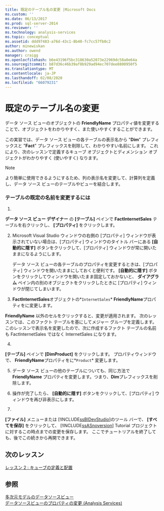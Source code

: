 ```yaml
---
title: 既定のテーブル名の変更 |Microsoft Docs
ms.custom: ''
ms.date: 06/13/2017
ms.prod: sql-server-2014
ms.reviewer: ''
ms.technology: analysis-services
ms.topic: conceptual
ms.assetid: ddd97483-a76d-43c1-8b40-fc7cc57fb0c2
author: minewiskan
ms.author: owend
manager: craigg
ms.openlocfilehash: b6e43196f5bc318630a52073e22969dc58a0e64a
ms.sourcegitcommit: b87d36c46b39af8b929ad94ec707dee8800950f5
ms.translationtype: MT
ms.contentlocale: ja-JP
ms.lasthandoff: 02/08/2020
ms.locfileid: "66079231"
---
```

# <a name="modifying-default-table-names"></a>既定のテーブル名の変更
  データ ソース ビューのオブジェクトの **FriendlyName** プロパティ値を変更することで、オブジェクトをわかりやすく、また使いやすくすることができます。  
  
 この実習では、データ ソース ビューの各テーブルの表示名から "**Dim**" プレフィックスと "**Fact**" プレフィックスを削除して、わかりやすい名前にします。 これにより、次のレッスンで定義するキューブ オブジェクトとディメンション オブジェクトがわかりやすく (使いやすく) なります。  
  
> [!NOTE]  
>  より簡単に使用できるようにするため、列の表示名を変更して、計算列を定義し、データ ソース ビューのテーブルやビューを結合します。  
  
### <a name="to-modify-the-default-name-of-a-table"></a>テーブルの既定の名前を変更するには  
  
1.  
  **データ ソース ビュー デザイナー** の **[テーブル]** ペインで **FactInternetSales** テーブルを右クリックし、 **[プロパティ]** をクリックします。  
  
2.  Microsoft Visual Studio ウィンドウの右側の [プロパティ] ウィンドウが表示されていない場合は、[プロパティ] ウィンドウのタイトル バーにある **[自動的に隠す]** ボタンをクリックして、[プロパティ] ウィンドウが常に開いたままになるようにします。  
  
     データ ソース ビューの各テーブルのプロパティを変更するときは、[プロパティ] ウィンドウを開いたままにしておくと便利です。 
  **[自動的に隠す]** ボタンをクリックしてウィンドウを開いたまま固定しておかないと、 **ダイアグラム** ペイン内の別のオブジェクトをクリックしたときに [プロパティ] ウィンドウが閉じてしまいます。  
  
3.  **FactInternetSales**オブジェクトの*`InternetSales`* **FriendlyName**プロパティをに変更します。  
  
     
  **FriendlyName** 以外のセルをクリックすると、変更が適用されます。 次のレッスンでは、このファクト テーブルを基にしてメジャー グループを定義します。 このレッスンで表示名を変更したので、次に作成するファクト テーブルの名前も FactInternetSales ではなく InternetSales になります。  
  
4.  
  **[テーブル]** ペインで **[DimProduct]** をクリックします。 プロパティウィンドウで、 **FriendlyName**プロパティをに*`Product`* 変更します。  
  
5.  データ ソース ビューの他のテーブルについても、同じ方法で **FriendlyName** プロパティを変更します。つまり、**Dim**プレフィックスを削除します。  
  
6.  操作が完了したら、 **[自動的に隠す]** ボタンをクリックして、[プロパティ] ウィンドウを再び非表示にします。  
  
7.  
  **[ファイル]** メニューまたは [!INCLUDE[ssBIDevStudio](../includes/ssbidevstudio-md.md)]のツール バーで、 **[すべてを保存]** をクリックして、 [!INCLUDE[ssASnoversion](../includes/ssasnoversion-md.md)] Tutorial プロジェクトに対するこの時点までの変更を保存します。 ここでチュートリアルを終了しても、後でこの続きから再開できます。  
  
## <a name="next-lesson"></a>次のレッスン  
 [レッスン 2 : キューブの定義と配置](lesson-2-defining-and-deploying-a-cube.md)  
  
## <a name="see-also"></a>参照  
 [多次元モデルのデータソースビュー](multidimensional-models/data-source-views-in-multidimensional-models.md)   
 [データソースビューのプロパティの変更 &#40;Analysis Services&#41;](multidimensional-models/change-properties-in-a-data-source-view-analysis-services.md)  
  
  
